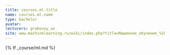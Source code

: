 ```yaml
---
title: courses.ml.title
name: courses.ml.name
type: bachelor
avatar:
lecturers: grabovoy_av
site: www.machinelearning.ru/wiki/index.php?title=Машинное_обучение_%28курс_лекций%2C_К.В.Воронцов%29
---
```


{% tf _course/ml.md %}